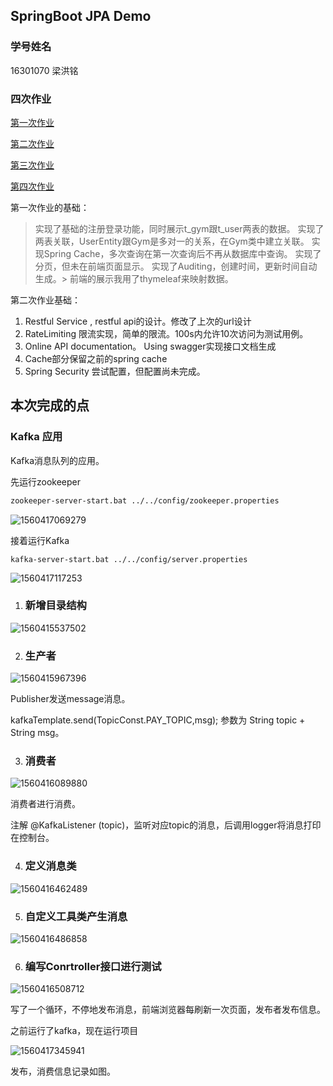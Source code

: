 ## SpringBoot JPA Demo

### 学号姓名
16301070 梁洪铭

### 四次作业
[第一次作业](https://github.com/PegasusLiang/EE_homework_1_JPA)

[第二次作业](https://github.com/PegasusLiang/EE_homework_2)

[第三次作业](https://github.com/PegasusLiang/EE_homework_3)

[第四次作业](https://github.com/PegasusLiang/EE_homework_4)


第一次作业的基础：
> 实现了基础的注册登录功能，同时展示t_gym跟t_user两表的数据。
> 实现了两表关联，UserEntity跟Gym是多对一的关系，在Gym类中建立关联。
> 实现Spring Cache，多次查询在第一次查询后不再从数据库中查询。
> 实现了分页，但未在前端页面显示。
> 实现了Auditing，创建时间，更新时间自动生成。> 前端的展示我用了thymeleaf来映射数据。

第二次作业基础：
1. Restful Service , restful api的设计。修改了上次的url设计
2. RateLimiting 限流实现，简单的限流。100s内允许10次访问为测试用例。
3. Online API documentation。 Using swagger实现接口文档生成
4. Cache部分保留之前的spring cache
5. Spring Security 尝试配置，但配置尚未完成。

## **本次完成的点**
### Kafka 应用
Kafka消息队列的应用。

先运行zookeeper

```bash
zookeeper-server-start.bat ../../config/zookeeper.properties
```

![1560417069279](https://github.com/PegasusLiang/EE_homework_3/blob/master/%E4%BD%9C%E4%B8%9A%E6%88%AA%E5%9B%BE/1560417069279.png)

接着运行Kafka

```
kafka-server-start.bat ../../config/server.properties
```

![1560417117253](https://github.com/PegasusLiang/EE_homework_3/blob/master/%E4%BD%9C%E4%B8%9A%E6%88%AA%E5%9B%BE/1560417117253.png)

1. ### 新增目录结构

![1560415537502](https://github.com/PegasusLiang/EE_homework_3/blob/master/%E4%BD%9C%E4%B8%9A%E6%88%AA%E5%9B%BE/1560415537502.png)

2. ### 生产者

![1560415967396](https://github.com/PegasusLiang/EE_homework_3/blob/master/%E4%BD%9C%E4%B8%9A%E6%88%AA%E5%9B%BE/1560415967396.png)

Publisher发送message消息。

kafkaTemplate.send(TopicConst.PAY_TOPIC,msg); 参数为 String topic + String msg。



3. ### 消费者

![1560416089880](https://github.com/PegasusLiang/EE_homework_3/blob/master/%E4%BD%9C%E4%B8%9A%E6%88%AA%E5%9B%BE/1560416089880.png)

消费者进行消费。

注解 @KafkaListener (topic)，监听对应topic的消息，后调用logger将消息打印在控制台。



4. ### 定义消息类

![1560416462489](https://github.com/PegasusLiang/EE_homework_3/blob/master/%E4%BD%9C%E4%B8%9A%E6%88%AA%E5%9B%BE/1560416462489.png)





5. ### 自定义工具类产生消息

![1560416486858](https://github.com/PegasusLiang/EE_homework_3/blob/master/%E4%BD%9C%E4%B8%9A%E6%88%AA%E5%9B%BE/1560416486858.png)



6. ### 编写Conrtroller接口进行测试

![1560416508712](https://github.com/PegasusLiang/EE_homework_3/blob/master/%E4%BD%9C%E4%B8%9A%E6%88%AA%E5%9B%BE/1560416508712.png)

写了一个循环，不停地发布消息，前端浏览器每刷新一次页面，发布者发布信息。

之前运行了kafka，现在运行项目

![1560417345941](https://github.com/PegasusLiang/EE_homework_3/blob/master/%E4%BD%9C%E4%B8%9A%E6%88%AA%E5%9B%BE/1560417345941.png)

发布，消费信息记录如图。

